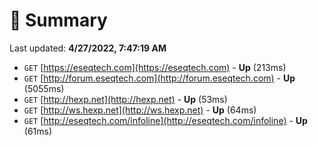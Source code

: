 # 📖 Summary
Last updated: **4/27/2022, 7:47:19 AM**

- `GET` [https://eseqtech.com](https://eseqtech.com) - **Up** (213ms)
- `GET` [http://forum.eseqtech.com](http://forum.eseqtech.com) - **Up** (5055ms)
- `GET` [http://hexp.net](http://hexp.net) - **Up** (53ms)
- `GET` [http://ws.hexp.net](http://ws.hexp.net) - **Up** (64ms)
- `GET` [http://eseqtech.com/infoline](http://eseqtech.com/infoline) - **Up** (61ms)
